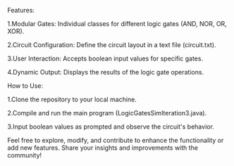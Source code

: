 Features:

1.Modular Gates: Individual classes for different logic gates (AND, NOR, OR, XOR).

2.Circuit Configuration: Define the circuit layout in a text file (circuit.txt).

3.User Interaction: Accepts boolean input values for specific gates.

4.Dynamic Output: Displays the results of the logic gate operations.

How to Use:

1.Clone the repository to your local machine.

2.Compile and run the main program (LogicGatesSimIteration3.java).

3.Input boolean values as prompted and observe the circuit's behavior.

Feel free to explore, modify, and contribute to enhance the functionality or add new features. Share your insights and improvements with the community!

